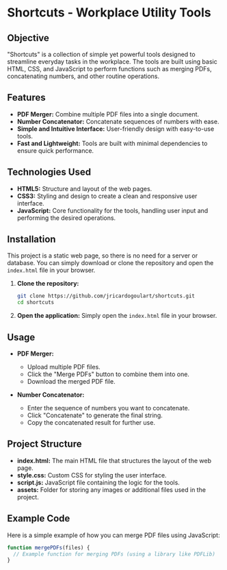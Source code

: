 # Shortcuts - Workplace Utility Tools

## Objective

"Shortcuts" is a collection of simple yet powerful tools designed to streamline everyday tasks in the workplace. The tools are built using basic HTML, CSS, and JavaScript to perform functions such as merging PDFs, concatenating numbers, and other routine operations.

## Features

- **PDF Merger:** Combine multiple PDF files into a single document.
- **Number Concatenator:** Concatenate sequences of numbers with ease.
- **Simple and Intuitive Interface:** User-friendly design with easy-to-use tools.
- **Fast and Lightweight:** Tools are built with minimal dependencies to ensure quick performance.

## Technologies Used

- **HTML5:** Structure and layout of the web pages.
- **CSS3:** Styling and design to create a clean and responsive user interface.
- **JavaScript:** Core functionality for the tools, handling user input and performing the desired operations.

## Installation

This project is a static web page, so there is no need for a server or database. You can simply download or clone the repository and open the `index.html` file in your browser.

1. **Clone the repository:**
    ```bash
    git clone https://github.com/jricardogoulart/shortcuts.git
    cd shortcuts
    ```

2. **Open the application:**
    Simply open the `index.html` file in your browser.

## Usage

- **PDF Merger:**
  - Upload multiple PDF files.
  - Click the "Merge PDFs" button to combine them into one.
  - Download the merged PDF file.

- **Number Concatenator:**
  - Enter the sequence of numbers you want to concatenate.
  - Click "Concatenate" to generate the final string.
  - Copy the concatenated result for further use.

## Project Structure

- **index.html:** The main HTML file that structures the layout of the web page.
- **style.css:** Custom CSS for styling the user interface.
- **script.js:** JavaScript file containing the logic for the tools.
- **assets:** Folder for storing any images or additional files used in the project.

## Example Code

Here is a simple example of how you can merge PDF files using JavaScript:

```javascript
function mergePDFs(files) {
  // Example function for merging PDFs (using a library like PDFLib)
}

